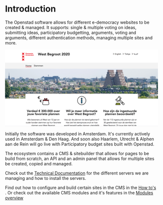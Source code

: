 # Introduction

The Openstad software allows for different e-democracy websites to be created & managed. It supports: single & multiple voting on ideas, submitting ideas, participatory budgetting, arguments, voting and arguments, different authentication methods, managing multiple sites and more.

![Westbegroot screenshot](/img/westbegroot-screenshot.png)

Initially the software was developed in Amsterdam. It's currently actively used in Amsterdam & Den Haag. And soon also Haarlem, Utrecht & Alphen aan de Rein will go live with Participatory budget sites built with Openstad.

The ecosystem contains a CMS & sitebuilder that allows for pages to be build from scratch, an API and an admin panel that allows for multiple sites be created, copied and managed.

Check out the [Technical Documentation](technical/README.md) for the different servers we are managing and how to install the servers.

Find out how to configure and build certain sites in the CMS in the [How to's ](manual/README.md). Or check out the available CMS modules and it's features in the [Modules overview](modules/README.md)

